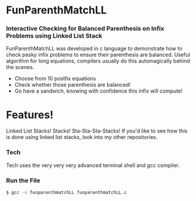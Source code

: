 # FunParenthMatchLL

### Interactive Checking for Balanced Parenthesis on Infix Problems using Linked List Stack

FunParenthMatchLL was developed in c language to demonstrate how to check pesky infix problems to ensure their parenthesis are balanced. Useful algorithm for long equations, compilers usually do this automagically behind the scenes.

- Choose from 10 postfix equations
- Check whether those parenthesis are balanced!
- Go have a sandwich, knowing with confidence this infix will compute!

# Features!

Linked List Stacks! Stacks! Sta-Sta-Sta-Stacks! If you'd like to see how this is done using linked list stacks, look into my other repositories.

### Tech

Tech uses the very very very advanced terminal shell and gcc compiler.

### Run the File

```sh
$ gcc -o funparenthmatchLL funparenthmatchLL.c
```
